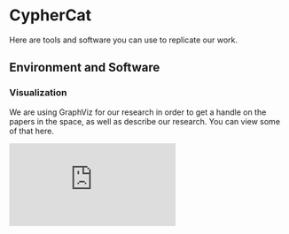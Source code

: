 # CypherCat

Here are tools and software you can use to replicate our work.

## Environment and Software

### Visualization

We are using GraphViz for our research in order to get a handle on the papers in the space, as well as describe our research. You can view some of that here.

![Model Inversion](https://github.com/Lab41/cyphercat/raw/master/Visualizations/inversion-table.gv.pdf)

